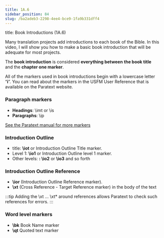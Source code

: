 ```yaml
---
title: 1A.6
sidebar_position: 84
slug: /ba2adeb3-2298-4ee4-bce9-1fa9b331dff4
---
```




title: Book Introductions (1A.6)


Many translation projects add introductions to each book of the Bible. In this video, I will show you how to make a basic book introduction that will be adequate for most projects.


The **book introduction** is considered **everything between** **the book title** and the **chapter one marker**.


All of the markers used in book introductions begin with a lowercase letter “**i**”. You can read about the markers in the USFM User Reference that is available on the Paratext website.


### Paragraph markers

- **Headings**: \imt or \is
- **Paragraphs**: \ip

[See the Paratext manual for more markers](Training-Manual/08-Appendix/C.USFM.md)


### Introduction Outline

- title: **\iot** or Introduction Outline Title marker.
- Level 1: **\io1** or Introduction Outline level 1 marker.
- Other levels: **: \io2** or **\io3** and so forth

### Introduction Outline Reference

- **\ior** (Introduction Outline Reference marker).
- **\xt** (Cross Reference - Target Reference marker) in the body of the text

:::tip Adding the \xt … \xt* around references allows Paratext to check such references for errors. :::


### Word level markers

- **\bk** Book Name marker
- **\qt** Quoted text marker
